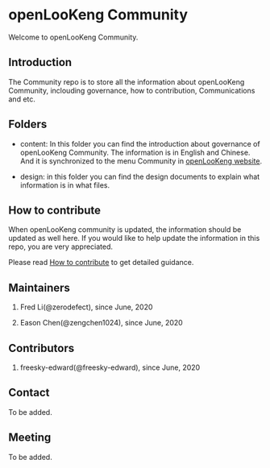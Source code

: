 # openLooKeng Community

Welcome to openLooKeng Community.


## Introduction

The Community repo is to store all the information about openLooKeng Community, inclouding governance, how to contribution, Communications and etc. 

## Folders

- content: In this folder you can find the introduction about governance of openLooKeng Community. The information is in English and Chinese. And it is synchronized to the menu Community in [openLooKeng website](openlookeng.io).

- design: in this folder you can find the design documents to explain what information is in what files.


## How to contribute

When openLooKeng community is updated, the information should be updated as well here. If you would like to help update the information in this repo, you are very appreciated. 

Please read [How to contribute](CONTRIBUTING.md) to get detailed guidance.

## Maintainers

1. Fred Li(@zerodefect), since June, 2020

2. Eason Chen(@zengchen1024), since June, 2020

## Contributors

1. freesky-edward(@freesky-edward), since June, 2020


## Contact

To be added.

## Meeting

To be added.
